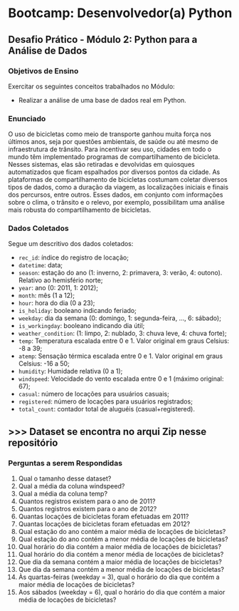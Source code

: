 # Bootcamp: Desenvolvedor(a) Python

## Desafio Prático - Módulo 2: Python para a Análise de Dados

### Objetivos de Ensino

Exercitar os seguintes conceitos trabalhados no Módulo:
- Realizar a análise de uma base de dados real em Python.

### Enunciado

O uso de bicicletas como meio de transporte ganhou muita força nos últimos anos, seja por questões ambientais, de saúde ou até mesmo de infraestrutura de trânsito. Para incentivar seu uso, cidades em todo o mundo têm implementado programas de compartilhamento de bicicleta. Nesses sistemas, elas são retiradas e devolvidas em quiosques automatizados que ficam espalhados por diversos pontos da cidade. As plataformas de compartilhamento de bicicletas costumam coletar diversos tipos de dados, como a duração da viagem, as localizações iniciais e finais dos percursos, entre outros. Esses dados, em conjunto com informações sobre o clima, o trânsito e o relevo, por exemplo, possibilitam uma análise mais robusta do compartilhamento de bicicletas.

### Dados Coletados

Segue um descritivo dos dados coletados:

- `rec_id`: índice do registro de locação;
- `datetime`: data;
- `season`: estação do ano (1: inverno, 2: primavera, 3: verão, 4: outono). Relativo ao hemisfério norte;
- `year`: ano (0: 2011, 1: 2012);
- `month`: mês (1 a 12);
- `hour`: hora do dia (0 a 23);
- `is_holiday`: booleano indicando feriado;
- `weekday`: dia da semana (0: domingo, 1: segunda-feira, …, 6: sábado);
- `is_workingday`: booleano indicando dia útil;
- `weather_condition`: (1: limpo, 2: nublado, 3: chuva leve, 4: chuva forte);
- `temp`: Temperatura escalada entre 0 e 1. Valor original em graus Celsius: -8 a 39;
- `atemp`: Sensação térmica escalada entre 0 e 1. Valor original em graus Celsius: -16 a 50;
- `humidity`: Humidade relativa (0 a 1);
- `windspeed`: Velocidade do vento escalada entre 0 e 1 (máximo original: 67);
- `casual`: número de locações para usuários casuais;
- `registered`: número de locações para usuários registrados;
- `total_count`: contador total de aluguéis (casual+registered).

## >>> Dataset se encontra no arqui Zip nesse repositório
### Perguntas a serem Respondidas

1. Qual o tamanho desse dataset?
2. Qual a média da coluna windspeed?
3. Qual a média da coluna temp?
4. Quantos registros existem para o ano de 2011?
5. Quantos registros existem para o ano de 2012?
6. Quantas locações de bicicletas foram efetuadas em 2011?
7. Quantas locações de bicicletas foram efetuadas em 2012?
8. Qual estação do ano contém a maior média de locações de bicicletas?
9. Qual estação do ano contém a menor média de locações de bicicletas?
10. Qual horário do dia contém a maior média de locações de bicicletas?
11. Qual horário do dia contém a menor média de locações de bicicletas?
12. Que dia da semana contém a maior média de locações de bicicletas?
13. Que dia da semana contém a menor média de locações de bicicletas?
14. Às quartas-feiras (weekday = 3), qual o horário do dia que contém a maior média de locações de bicicletas?
15. Aos sábados (weekday = 6), qual o horário do dia que contém a maior média de locações de bicicletas?
